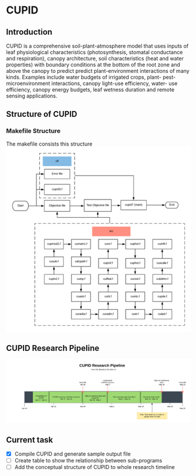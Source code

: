 # CUPID

## Introduction
CUPID is a comprehensive soil-plant-atmosphere model that uses inputs of leaf physiological characteristics (photosynthesis, stomatal conductance and respiration), canopy architecture, soil characteristics (heat and water properties) with boundary conditions at the bottom of the root zone and above the canopy to predict predict plant-environment interactions of many kinds. Examples include water budgets of irrigated crops, plant- pest-microenvironment interactions, canopy light-use efficiency, water- use efficiency, canopy energy budgets, leaf wetness duration and remote sensing applications.

## Structure of CUPID
### Makefile Structure
The makefile consists this structure
![`CUPID` Makefile Structure](makefile.png)

## CUPID Research Pipeline
![`CUPID` Makefile Structure](cupidpipeline.png)

## Current task
- [x] Compile CUPID and generate sample output file
- [ ] Create table to show the relationship between sub-programs
- [ ] Add the conceptual structure of CUPID to whole research timeline
